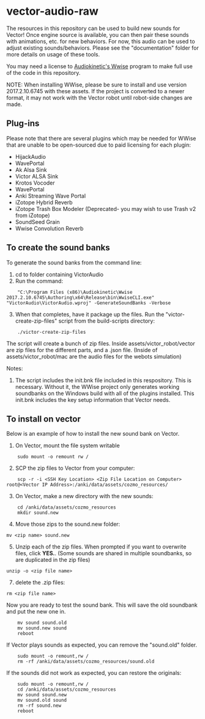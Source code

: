 # vector-audio-raw  
The resources in this repository can be used to build new sounds for Vector! Once engine source is available, you can then pair these sounds with animations, etc. for new behaviors. For now, this audio can be used to adjust existing sounds/behaviors. Please see the "documentation" folder for more details on usage of these tools.

You may need a license to [Audiokinetic's Wwise](https://www.audiokinetic.com/products/wwise/) program to make full use of the code in this repository.

NOTE: When installing WWise, please be sure to install and use version 2017.2.10.6745 with these assets. If the project is converted to a newer format, it may not work with the Vector robot until robot-side changes are made.

## Plug-ins
Please note that there are several plugins which may be needed for WWise that are unable to be open-sourced due to paid licensing for each plugin:
* HijackAudio  
* WavePortal  
* Ak Alsa Sink  
* Victor ALSA Sink  
* Krotos Vocoder  
* WavePortal  
* Anki Streaming Wave Portal 
* iZotope Hybrid Reverb  
* iZotope Trash Box Modeler (Deprecated- you may wish to use Trash v2 from iZotope)  
* SoundSeed Grain  
* Wwise Convolution Reverb

## To create the sound banks

To generate the sound banks from the command line:
1. cd to folder containing VictorAudio
2. Run the command:
```
    "C:\Program Files (x86)\Audiokinetic\Wwise 2017.2.10.6745\Authoring\x64\Release\bin\WwiseCLI.exe" "VictorAudio\VictorAudio.wproj" -GenerateSoundBanks -Verbose
```

3. When that completes, have it package up the files. Run the "victor-create-zip-files" script from the build-scripts directory:
```
    ./victor-create-zip-files
```

The script will create a bunch of zip files. Inside assets/victor_robot/vector are zip files for the different parts, and a .json file.  (Inside of  assets/victor_robot/mac are the audio files for the webots simulation)

Notes:
1. The script includes the init.bnk file included in this respository.  This is necessary.  Without it, the WWise project only generates working soundbanks on the Windows build with all of the plugins installed.  This init.bnk includes the key setup information that Vector needs.

## To install on vector

Below is an example of how to install the new sound bank on Vector.

1. On Vector, mount the file system writable 
```
    sudo mount -o remount rw /
```
2. SCP the zip files to Vector from your computer:
```
    scp -r -i <SSH Key Location> <Zip File Location on Computer> root@<Vector IP Address>:/anki/data/assets/cozmo_resources/
```

3. On Vector, make a new directory with the new sounds:
```
    cd /anki/data/assets/cozmo_resources
    mkdir sound.new
```  

4. Move those zips to the sound.new folder:
```
mv <zip name> sound.new
```  

5. Unzip each of the zip files. When prompted if you want to overwrite files, click **YES.**. (Some sounds are shared in multiple soundbanks, so are duplicated in the zip files)  
```
unzip -o <zip file name>
```
7. delete the .zip files:
```
rm <zip file name>
```

Now you are ready to test the sound bank.  This will save the old soundbank and put the new one in.
```
    mv sound sound.old
    mv sound.new sound
    reboot
```

If Vector plays sounds as expected, you can remove the "sound.old" folder.
```
    sudo mount -o remount,rw /
    rm -rf /anki/data/assets/cozmo_resources/sound.old
```

If the sounds did not work as expected, you can restore the originals:
```
    sudo mount -o remount,rw /
    cd /anki/data/assets/cozmo_resources
    mv sound sound.new
    mv sound.old sound
    rm -rf sound.new
    reboot
```
